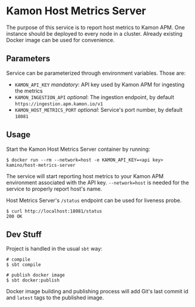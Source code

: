 Kamon Host Metrics Server
=========================

The purpose of this service is to report host metrics to Kamon APM.
One instance should be deployed to every node in a cluster. Already
existing Docker image can be used for convenience.

Parameters
----------

Service can be parameterized through environment variables. Those are:

* `KAMON_API_KEY` *mandatory*: API key used by Kamon APM for ingesting the metrics
* `KAMON_INGESTION_API` *optional*: The ingestion endpoint, by default `https://ingestion.apm.kamon.io/v1`
* `KAMON_HOST_METRICS_PORT` *optional*: Service's port number, by default `18081`

Usage
-----

Start the Kamon Host Metrics Server container by running:
```shell
$ docker run --rm --network=host -e KAMON_API_KEY=<api key> kamino/host-metrics-server
```
The service will start reporting host metrics to your Kamon APM environment associated with the API key.
`--network=host` is needed for the service to properly report host's name.

Host Metrics Server's `/status` endpoint can be used for liveness probe.
```shell
$ curl http://localhost:18081/status
200 OK
```

Dev Stuff
---------

Project is handled in the usual `sbt` way:
```shell
# compile
$ sbt compile

# publish docker image
$ sbt docker:publish
```

Docker image building and publishing process will add Git's last commit id and `latest` tags to the published image.